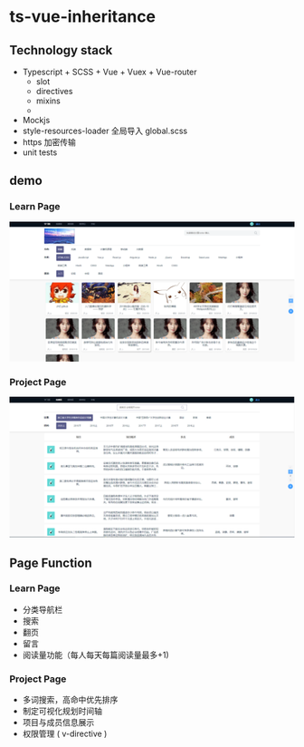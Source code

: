 # ts-vue-inheritance

## Technology stack

- Typescript + SCSS + Vue + Vuex + Vue-router
  - slot
  - directives
  - mixins
  -
- Mockjs
- style-resources-loader 全局导入 global.scss
- https 加密传输
- unit tests

## demo

### Learn Page

![demo0](demo/demo0.png)

### Project Page

![demo1](demo/demo1.png)

## Page Function

### Learn Page

- 分类导航栏
- 搜索
- 翻页
- 留言
- 阅读量功能（每人每天每篇阅读量最多+1)

### Project Page

- 多词搜索，高命中优先排序
- 制定可视化规划时间轴
- 项目与成员信息展示
- 权限管理 ( v-directive )
